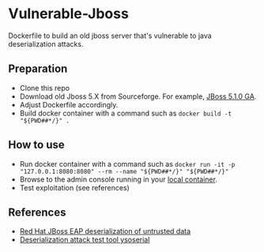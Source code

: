 # Vulnerable-Jboss
Dockerfile to build an old jboss server that's vulnerable to java deserialization attacks.

## Preparation
* Clone this repo
* Download old Jboss 5.X from Sourceforge. For example, [JBoss 5.1.0 GA](https://sourceforge.net/projects/jboss/files/JBoss/JBoss-5.1.0.GA/jboss-5.1.0.GA-jdk6.zip/download).
* Adjust Dockerfile accordingly.
* Build docker container with a command such as `docker build -t "${PWD##*/}" .`

## How to use
* Run docker container with a command such as `docker run -it -p "127.0.0.1:8080:8080" --rm --name "${PWD##*/}" "${PWD##*/}"`
* Browse to the admin console running in your [local container](http://localhost:8080).
* Test exploitation (see references)

## References
* [Red Hat JBoss EAP deserialization of untrusted data ](https://www.exploit-db.com/exploits/40842)
* [Deserialization attack test tool ysoserial](https://github.com/frohoff/ysoserial)
